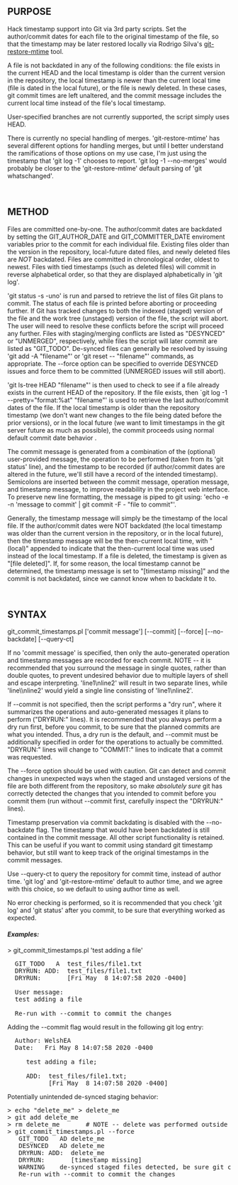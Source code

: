 ## PURPOSE

Hack timestamp support into Git via 3rd party scripts.  Set the author/commit
dates for each file to the original timestamp of the file, so that the
timestamp may be later restored locally via Rodrigo Silva's
[git-restore-mtime](https://github.com/MestreLion/git-tools) tool.

A file is not backdated in any of the following conditions: the file exists in
the current HEAD and the local timestamp is older than the current version in
the repository, the local timestamp is newer than the current local time (file
is dated in the local future), or the file is newly deleted.  In these cases,
git commit times are left unaltered, and the commit message includes the
current local time instead of the file's local timestamp.

User-specified branches are not currently supported, the script simply
uses HEAD.

There is currently no special handling of merges.  'git-restore-mtime' has
several different options for handling merges, but until I better understand
the ramifications of those options on my use case, I'm just using the timestamp
that 'git log -1' chooses to report.  'git log -1 --no-merges' would probably
be closer to the 'git-restore-mtime' default parsing of 'git whatschanged'.

<BR>



## METHOD

Files are committed one-by-one.  The author/commit dates are backdated by
setting the GIT_AUTHOR_DATE and GIT_COMMITTER_DATE enviroment variables prior
to the commit for each individual file.  Existing files older than the version
in the repository, local-future dated files, and newly deleted files are *NOT*
backdated.  Files are committed in chronological order, oldest to newest.
Files with tied timestamps (such as deleted files) will commit in reverse
alphabetical order, so that they are displayed alphabetically in 'git log'.

'git status -s -uno' is run and parsed to retrieve the list of files Git plans
to commit.  The status of each file is printed before aborting or proceeding
further.  If Git has tracked changes to both the indexed (staged) version of
the file and the work tree (unstaged) version of the file, the script will
abort.  The user will need to resolve these conflicts before the script will
proceed any further.  Files with staging/merging conflicts are listed as
"DESYNCED" or "UNMERGED", respectively, while files the script will later
commit are listed as "GIT_TODO".  De-synced files can generally be resolved
by issuing 'git add -A "filename"' or 'git reset -- "filename"' commands, as
appropriate.  The --force option can be specified to override DESYNCED issues
and force them to be committed (UNMERGED issues will still abort).

'git ls-tree HEAD "filename"' is then used to check to see if a file already
exists in the current HEAD of the repository.  If the file exists, then
`git log -1 --pretty="format:%at" "filename"' is used to retrieve the last
author/commit dates of the file.  If the local timestamp is older than the
repository timestamp (we don't want new changes to the file being dated before
the prior versions), or in the local future (we want to limit timestamps in
the git server future as much as possible), the commit proceeds using normal
default commit date behavior .

The commit message is generated from a combination of the (optional)
user-provided message, the operation to be performed (taken from its 'git
status' line), and the timestamp to be recorded (if author/commit dates are
altered in the future, we'll still have a record of the intended timestamp).
Semicolons are inserted between the commit message, operation message, and
timestamp message, to improve readability in the project web interface.  To
preserve new line formatting, the message is piped to git using:
'echo -e -n 'message to commit' | git commit -F - "file to commit"'.

Generally, the timestamp message will simply be the timestamp of the local
file.  If the author/commit dates were NOT backdated (the local timestamp was
older than the current version in the repository, or in the local future),
then the timestamp message will be the then-current local time, with
" (local)" appended to indicate that the then-current local time was used
instead of the local timestamp.  If a file is deleted, the timestamp is given
as "[file deleted]".  If, for some reason, the local timestamp cannot be
determined, the timestamp message is set to "[timestamp missing]" and the
commit is not backdated, since we cannot know when to backdate it to.

<BR>



## SYNTAX

git_commit_timestamps.pl ['commit message'] [--commit] [--force] [--no-backdate] [--query-ct]

If no 'commit message' is specified, then only the auto-generated operation
and timestamp messages are recorded for each commit.  NOTE -- it is
recommended that you surround the message in single quotes, rather than
double quotes, to prevent undesired behavior due to multiple layers of
shell and escape interpreting.  'line1\nline2' will result in two separate
lines, while 'line\\\\nline2' would yield a single line consisting of
'line1\nline2'.

If --commit is not specified, then the script performs a "dry run", where
it summarizes the operations and auto-generated messages it plans to perform
("DRYRUN:" lines).  It is recommended that you always perform a dry run first,
before you commit, to be sure that the planned commits are what you intended.
Thus, a dry run is the default, and --commit must be additionally specified in
order for the operations to actually be committed.  "DRYRUN:" lines will
change to "COMMIT:" lines to indicate that a commit was requested.

The --force option should be used with caution.  Git can detect and commit
changes in unexpected ways when the staged and unstaged versions of the file
are both different from the repository, so make *absolutely sure* git has
correctly detected the changes that you intended to commit before you commit
them (run without --commit first, carefully inspect the "DRYRUN:" lines).

Timestamp preservation via commit backdating is disabled with the --no-backdate
flag.  The timestamp that would have been backdated is still contained in
the commit message.  All other script functionality is retained.  This can
be useful if you want to commit using standard git timestamp behavior,
but still want to keep track of the original timestamps in the commit messages.

Use --query-ct to query the repository for commit time, instead of author
time.  'git log' and 'git-restore-mtime' default to author time, and we agree
with this choice, so we default to using author time as well.

No error checking is performed, so it is recommended that you check 'git log'
and 'git status' after you commit, to be sure that everything worked as
expected.


#### _Examples:_

\> git_commit_timestamps.pl 'test adding a file'
<pre>
  GIT_TODO   A  test_files/file1.txt
  DRYRUN: ADD:  test_files/file1.txt
  DRYRUN:       [Fri May  8 14:07:58 2020 -0400]

  User message:
  test adding a file

  Re-run with --commit to commit the changes
</pre>

Adding the --commit flag would result in the following git log entry:

<pre>
  Author: WelshEA <Eric.Welsh@moffitt.org>
  Date:   Fri May 8 14:07:58 2020 -0400

     test adding a file;

     ADD:  test_files/file1.txt;
           [Fri May  8 14:07:58 2020 -0400]
</pre>

Potentially unintended de-synced staging behavior:

<pre>
> echo "delete_me" > delete_me
> git add delete_me
> rm delete_me       # NOTE -- delete was performed outside of 'git rm'
> git_commit_timestamps.pl --force
   GIT_TODO   AD delete_me
   DESYNCED   AD delete_me
   DRYRUN: ADD:  delete_me
   DRYRUN:       [timestamp missing]
   WARNING    de-synced staged files detected, be sure git commits as intended
   Re-run with --commit to commit the changes
</pre>
